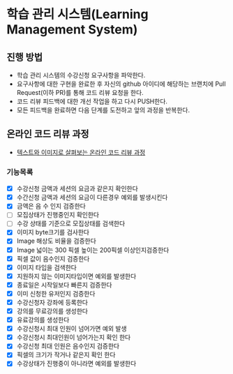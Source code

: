 # 학습 관리 시스템(Learning Management System)

## 진행 방법

* 학습 관리 시스템의 수강신청 요구사항을 파악한다.
* 요구사항에 대한 구현을 완료한 후 자신의 github 아이디에 해당하는 브랜치에 Pull Request(이하 PR)를 통해 코드 리뷰 요청을 한다.
* 코드 리뷰 피드백에 대한 개선 작업을 하고 다시 PUSH한다.
* 모든 피드백을 완료하면 다음 단계를 도전하고 앞의 과정을 반복한다.

## 온라인 코드 리뷰 과정

* [텍스트와 이미지로 살펴보는 온라인 코드 리뷰 과정](https://github.com/next-step/nextstep-docs/tree/master/codereview)

### 기능목록

- [x] 수강신청 금액과 세션의 요금과 같은지 확인한다
- [x] 수간신청 금액과 세션의 요금이 다른경우 예외를 발생시킨다
- [x] 금액은 음 수 인지 검증한다
- [ ] 모집상태가 진행중인지 확인한다
- [ ] 수강 상태를 기준으로 모집상태를 검색한다
- [x] 이미지 byte크기를 검사한다
- [x] Image 해상도 비율을 검증한다
- [x] Image 넓이는 300 픽셀 높이는 200픽셀 이상인지검증한다
- [x] 픽셀 값이 음수인지 검증한다
- [x] 이미지 타입을 검색한다
- [x] 지원하지 않는 이미지타입이면 예외를 발생한다
- [x] 종료일은 시작일보다 빠른지 검증한다
- [x] 이미 신청한 유저인지 검증한다
- [x] 수강신청자 강좌에 등록한다
- [x] 강의를 무료강의를 생성한다
- [x] 유료강의를 생성한다
- [x] 수강신청시 최대 인원이 넘어가면 예외 발생
- [x] 수강신청시 최대인원이 넘어가는지 확인 한다
- [x] 수강신청 최대 인원은 음수인지 검증한다
- [x] 픽셀의 크기가 작거나 같은지 확인 한다
- [x] 수강상태가 진행중이 아니라면 예외를 발생한다
